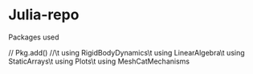 # Julia-repo

Packages used

// Pkg.add() //\t
using RigidBodyDynamics\t
using LinearAlgebra\t
using StaticArrays\t
using Plots\t
using MeshCatMechanisms
